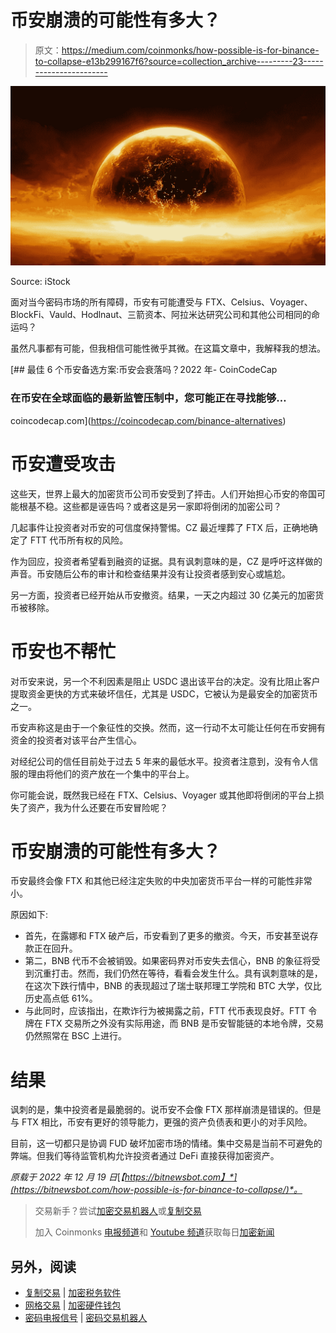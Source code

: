 # 币安崩溃的可能性有多大？

> 原文：<https://medium.com/coinmonks/how-possible-is-for-binance-to-collapse-e13b299167f6?source=collection_archive---------23----------------------->

![](img/63004572ed850407cd347a7fe7774ad9.png)

Source: iStock

面对当今密码市场的所有障碍，币安有可能遭受与 FTX、Celsius、Voyager、BlockFi、Vauld、Hodlnaut、三箭资本、阿拉米达研究公司和其他公司相同的命运吗？

虽然凡事都有可能，但我相信可能性微乎其微。在这篇文章中，我解释我的想法。

[](https://coincodecap.com/binance-alternatives) [## 最佳 6 个币安备选方案:币安会衰落吗？2022 年- CoinCodeCap

### 在币安在全球面临的最新监管压制中，您可能正在寻找能够…

coincodecap.com](https://coincodecap.com/binance-alternatives) 

# 币安遭受攻击

这些天，世界上最大的加密货币公司币安受到了抨击。人们开始担心币安的帝国可能根基不稳。这些都是诬告吗？或者这是另一家即将倒闭的加密公司？

几起事件让投资者对币安的可信度保持警惕。CZ 最近埋葬了 FTX 后，正确地确定了 FTT 代币所有权的风险。

作为回应，投资者希望看到融资的证据。具有讽刺意味的是，CZ 是呼吁这样做的声音。币安随后公布的审计和检查结果并没有让投资者感到安心或尴尬。

另一方面，投资者已经开始从币安撤资。结果，一天之内超过 30 亿美元的加密货币被移除。

# 币安也不帮忙

对币安来说，另一个不利因素是阻止 USDC 退出该平台的决定。没有比阻止客户提取资金更快的方式来破坏信任，尤其是 USDC，它被认为是最安全的加密货币之一。

币安声称这是由于一个象征性的交换。然而，这一行动不太可能让任何在币安拥有资金的投资者对该平台产生信心。

对经纪公司的信任目前处于过去 5 年来的最低水平。投资者注意到，没有令人信服的理由将他们的资产放在一个集中的平台上。

你可能会说，既然我已经在 FTX、Celsius、Voyager 或其他即将倒闭的平台上损失了资产，我为什么还要在币安冒险呢？

# 币安崩溃的可能性有多大？

币安最终会像 FTX 和其他已经注定失败的中央加密货币平台一样的可能性非常小。

原因如下:

*   首先，在露娜和 FTX 破产后，币安看到了更多的撤资。今天，币安甚至说存款正在回升。
*   第二，BNB 代币不会被销毁。如果密码界对币安失去信心，BNB 的象征将受到沉重打击。然而，我们仍然在等待，看看会发生什么。具有讽刺意味的是，在这次下跌行情中，BNB 的表现超过了瑞士联邦理工学院和 BTC 大学，仅比历史高点低 61%。
*   与此同时，应该指出，在欺诈行为被揭露之前，FTT 代币表现良好。FTT 令牌在 FTX 交易所之外没有实际用途，而 BNB 是币安智能链的本地令牌，交易仍然照常在 BSC 上进行。

# 结果

讽刺的是，集中投资者是最脆弱的。说币安不会像 FTX 那样崩溃是错误的。但是与 FTX 相比，币安有更好的领导能力，更强的资产负债表和更小的对手风险。

目前，这一切都只是协调 FUD 破坏加密市场的情绪。集中交易是当前不可避免的弊端。但我们等待监管机构允许投资者通过 DeFi 直接获得加密资产。

*原载于 2022 年 12 月 19 日*[*【https://bitnewsbot.com】*](https://bitnewsbot.com/how-possible-is-for-binance-to-collapse/)*。*

> 交易新手？尝试[加密交易机器人](/coinmonks/crypto-trading-bot-c2ffce8acb2a)或[复制交易](/coinmonks/top-10-crypto-copy-trading-platforms-for-beginners-d0c37c7d698c)
> 
> 加入 Coinmonks [电报频道](https://t.me/coincodecap)和 [Youtube 频道](https://www.youtube.com/c/coinmonks/videos)获取每日[加密新闻](http://coincodecap.com/)

## 另外，阅读

*   [复制交易](/coinmonks/top-10-crypto-copy-trading-platforms-for-beginners-d0c37c7d698c) | [加密税务软件](/coinmonks/crypto-tax-software-ed4b4810e338)
*   [网格交易](https://coincodecap.com/grid-trading) | [加密硬件钱包](/coinmonks/the-best-cryptocurrency-hardware-wallets-of-2020-e28b1c124069)
*   [密码电报信号](/coinmonks/top-3-telegram-channels-for-crypto-traders-in-2021-8385f4411ff4) | [密码交易机器人](/coinmonks/crypto-trading-bot-c2ffce8acb2a)